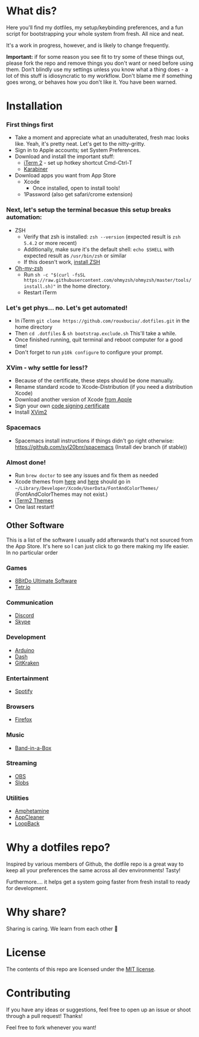 # What dis?

Here you'll find my dotfiles, my setup/keybinding preferences, and a fun script for bootstrapping your whole system from fresh. All nice and neat.

It's a work in progress, however, and is likely to change frequently.

**Important:** if for some reason you see fit to try some of these things out, please fork the repo and remove things you don't want or need before using them. Don’t blindly use my settings unless you know what a thing does - a lot of this stuff is idiosyncratic to my workflow. Don't blame me if something goes wrong, or behaves how you don't like it. You have been warned.

# Installation

### First things first
- Take a moment and appreciate what an unadulterated, fresh mac looks like. Yeah, it's pretty neat. Let's get to the nitty-gritty.
- Sign in to Apple accounts; set System Preferences.
- Download and install the important stuff:
    - [iTerm 2](https://www.iterm2.com/downloads.html) - set up hotkey shortcut Cmd-Ctrl-T
    - [Karabiner](https://pqrs.org/osx/karabiner/)
- Download apps you want from App Store
    - Xcode
      - Once installed, open to install tools!
    - 1Password (also get safari/crome extension)

### Next, let's setup the terminal becasue this setup breaks automation:
- ZSH
    - Verify that zsh is installed: `zsh --version` (expected result is `zsh 5.4.2`
  or more recent)
    - Additionally, make sure it's the default shell: `echo $SHELL` with expected
  result as `/usr/bin/zsh` or similar
    - If this doesn't work, [install ZSH](https://github.com/ohmyzsh/ohmyzsh/wiki/Installing-ZSH)
- [Oh-my-zsh](https://github.com/ohmyzsh/ohmyzsh)
    - Run `sh -c "$(curl -fsSL https://raw.githubusercontent.com/ohmyzsh/ohmyzsh/master/tools/install.sh)"`
  in the home directory.
    - Restart iTerm

### Let's get phys... no. Let's get automated!
- In iTerm `git clone https://github.com/rouxbuciu/.dotfiles.git` in the home directory
- Then `cd .dotfiles` & `sh bootstrap.exclude.sh` This'll take a while.
- Once finished running, quit terminal and reboot computer for a good time!
- Don't forget to run `p10k configure` to configure your prompt.

### XVim - why settle for less!?
- Because of the certificate, these steps should be done manually.
- Rename standard xcode to Xcode-Distribution (if you need a distribution Xcode)
- Download another version of Xcode [from Apple](https://developer.apple.com/download/more/)
- Sign your own [code signing certificate](https://github.com/XVimProject/XVim2/blob/master/SIGNING_Xcode.md)
- Install [XVim2](https://github.com/XVimProject/XVim2)

### Spacemacs
- Spacemacs install instructions if things didn't go right otherwise: https://github.com/syl20bnr/spacemacs (Install dev branch (if stable))

### Almost done!
- Run `brew doctor` to see any issues and fix them as needed
- Xcode themes from [here](https://github.com/hdoria/xcode-themes) and [here](http://www.codethemes.net/themes/popular/all) should go in `~/Library/Developer/Xcode/UserData/FontAndColorThemes/` (FontAndColorThemes may not exist.)
- [iTerm2 Themes](https://github.com/mbadolato/iTerm2-Color-Schemes)
- One last restart!

## Other Software
This is a list of the software I usually add afterwards that's not sourced from the App Store. It's here so I can just click to go there making my life easier. In no particular order

### Games
- [8BitDo Ultimate Software](https://support.8bitdo.com/ultimate-software.html)
- [Tetr.io](https://tetr.io/about/desktop/)

### Communication
- [Discord](https://discord.com/new/download)
- [Skype](https://www.skype.com/en/get-skype/)

### Development
- [Arduino](https://www.arduino.cc/en/Main/Software)
- [Dash](https://kapeli.com/dash)
- [GitKraken](https://www.gitkraken.com/)

### Entertainment
- [Spotify](https://www.spotify.com/ca-en/download/mac/)

### Browsers
- [Firefox](https://www.mozilla.org/en-CA/firefox/new/)

### Music
- [Band-in-a-Box](https://www.pgmusic.com/)

### Streaming
- [OBS](https://obsproject.com/download)
- [Slobs](https://streamlabs.com/)

### Utilities
- [Amphetamine](https://apps.apple.com/us/app/amphetamine/id937984704?mt=12)
- [AppCleaner](https://freemacsoft.net/appcleaner/)
- [LoopBack](https://rogueamoeba.com/loopback/)


# Why a dotfiles repo?

Inspired by various members of Github, the dotfile repo is a great way to keep all your preferences the same across all dev environments! Tasty!

Furthermore.... it helps get a system going faster from fresh install to ready for development.

# Why share?
Sharing is caring. We learn from each other 🌷

# License

The contents of this repo are licensed under the [MIT license](https://opensource.org/licenses/MIT).

# Contributing

If you have any ideas or suggestions, feel free to open up an issue or shoot through a pull request! Thanks!

Feel free to fork whenever you want!
